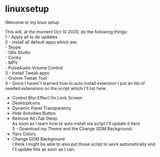 # linuxsetup<br>
Welcome to my linux setup<br>

This will, at the moment Oct 10 2020, do the following things:<br>
1 - Apply all to do updates. <br>
2 - install all default apps which are:<br>
    - Skype<br>
    - Obs Studio<br>
    - Conky<br>
    - MPV<br>
    - PulseAudio Volume Control<br>
3 - Install Tweak apps<br>
    - Gnome Tweak Tool<br>
4 - Since I haven't learned how to auto install extension I put an list of needed extensions on the script which I'll list here.<br>
  - Control Blur Effect On Lock Screen <br>
  - DesktopIcons <br>
  - Dynamic Panel Transparency <br>
  - Hide Activities Button<br> 
  - Remove Alt+Tab Delay <br>
As soon as I learn how to auto install via script I'll update it here<br>
5 - Download my Theme and the Change GDM Background.<br>
  - Yaru Colors <br>
  - Change GDM Background<br>
I think I might be able to also put those script to work automatically and I'll update this as soon as I can.<br>
